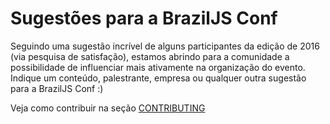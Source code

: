 # Sugestões para a BrazilJS Conf

Seguindo uma sugestão incrível de alguns participantes da edição de 2016 (via pesquisa de satisfação), estamos abrindo para a comunidade a possibilidade de influenciar mais ativamente na organização do evento.  
Indique um conteúdo, palestrante, empresa ou qualquer outra sugestão para a BrazilJS Conf :)  

Veja como contribuir na seção [CONTRIBUTING](CONTRIBUTING.md)